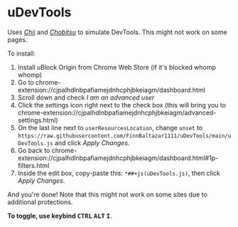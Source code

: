 # uDevTools
Uses [*Chii*](https://github.com/liriliri/chii) and [*Chobitsu*](https://github.com/liriliri/chobitsu) to simulate DevTools. This might not work on some pages.

To install:

1. Install uBlock Origin from Chrome Web Store (if it's blocked whomp whomp)
2. Go to chrome-extension://cjpalhdlnbpafiamejdnhcphjbkeiagm/dashboard.html
3. Scroll down and check *I am an advanced user*
4. Click the settings icon right next to the check box (this will bring you to chrome-extension://cjpalhdlnbpafiamejdnhcphjbkeiagm/advanced-settings.html)
5. On the last line next to `userResourcesLocation`, change `unset` to `https://raw.githubusercontent.com/FinnBaltazar1111/uDevTools/main/uDevTools.js` and click *Apply Changes*.
6. Go back to chrome-extension://cjpalhdlnbpafiamejdnhcphjbkeiagm/dashboard.html#1p-filters.html
7. Inside the edit box, copy-paste this: `*##+js(uDevTools.js)`, then click *Apply Changes*.

And you're done! Note that this might not work on some sites due to additional protections.

**To toggle, use keybind <kbd>CTRL</kbd> <kbd>ALT</kbd> <kbd>I</kbd>**.
